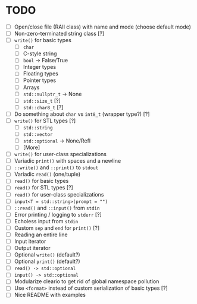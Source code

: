 # TODO

* [ ] Open/close file (RAII class) with name and mode (choose default mode)
* [ ] Non-zero-terminated string class [?]
* [ ] `write()` for basic types
    * [ ] `char`
    * [ ] C-style string
    * [ ] `bool` -> False/True
    * [ ] Integer types
    * [ ] Floating types
    * [ ] Pointer types
    * [ ] Arrays
    * [ ] `std::nullptr_t` -> None
    * [ ] `std::size_t` [?]
    * [ ] `std::char8_t` [?]
* [ ] Do something about `char` vs `int8_t` (wrapper type?) [?]
* [ ] `write()` for STL types [?]
    * [ ] `std::string`
    * [ ] `std::vector`
    * [ ] `std::optional` -> None/Refl
    * [ ] [More]
* [ ] `write()` for user-class specializations
* [ ] Variadic `print()` with spaces and a newline
* [ ] `::write()` and `::print()` to `stdout`
* [ ] Variadic `read()` (one/tuple)
* [ ] `read()` for basic types
* [ ] `read()` for STL types [?]
* [ ] `read()` for user-class specializations
* [ ] `input<T = std::string>(prompt = "")`
* [ ] `::read()` and `::input()` from `stdin`
* [ ] Error printing / logging to `stderr` [?]
* [ ] Echoless input from `stdin`
* [ ] Custom `sep` and `end` for `print()` [?]
* [ ] Reading an entire line
* [ ] Input iterator
* [ ] Output iterator
* [ ] Optional `write()` (default?)
* [ ] Optional `print()` (default?)
* [ ] `read() -> std::optional`
* [ ] `input() -> std::optional`
* [ ] Modularize cleario to get rid of global namespace pollution
* [ ] Use `<format>` instead of custom serialization of basic types [?]
* [ ] Nice README with examples
